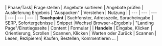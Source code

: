 | Phase/Task| Frage stellen | Angebote sortieren | Angebote prüfen | Auslieferung Ergebnis | "Auspacken" |  Verstehen | Nutzung |
| --- | --- | --- | --- | --- | --- |
| **Touchpoint** | Suchfenster, Adresszeile, Spracheingabe | SERP, Sofortergebnisse | Snippet |Wechsel Browser->Ergebnis  | "Landing Page"/Einstiegsseite | Content | Formular | 
| **Handeln** | Eingabe, Klicken | Orientierung, Scrollen | Scannen, Klicken | Warten oder Zurück | Scannen | Lesen, Rezipieren| Kaufen, Bestellen, Kommentieren ... |